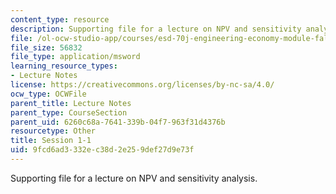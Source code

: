```yaml
---
content_type: resource
description: Supporting file for a lecture on NPV and sensitivity analysis.
file: /ol-ocw-studio-app/courses/esd-70j-engineering-economy-module-fall-2009/9fcd6ad3332ec38d2e259def27d9e73f_ESD70session1_1.xls
file_size: 56832
file_type: application/msword
learning_resource_types:
- Lecture Notes
license: https://creativecommons.org/licenses/by-nc-sa/4.0/
ocw_type: OCWFile
parent_title: Lecture Notes
parent_type: CourseSection
parent_uid: 6260c68a-7641-339b-04f7-963f31d4376b
resourcetype: Other
title: Session 1-1
uid: 9fcd6ad3-332e-c38d-2e25-9def27d9e73f
---
```

Supporting file for a lecture on NPV and sensitivity analysis.